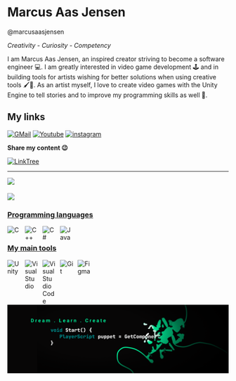 # Marcus Aas Jensen 
@marcusaasjensen

*Creativity - Curiosity - Competency*

I am Marcus Aas Jensen, an inspired creator striving to become a software engineer 💻. I am greatly interested in video game development 🕹️ and in building tools for artists wishing for better solutions when using creative tools 🖌️🎨. As an artist myself, I love to create video games with the Unity Engine to tell stories and to improve my programming skills as well 🌱.


## My links

<p> 
<a href="mailto: aasjensenm@gmail.com"><img alt="GMail" src="https://img.shields.io/badge/Gmail-D14836?style=for-the-badge&logo=gmail&logoColor=white"></a>
<a href="https://www.youtube.com/MarcusAasJensen_"><img alt="Youtube" src="https://img.shields.io/badge/YouTube-FF0000?style=for-the-badge&logo=youtube&logoColor=white"></a>
<a href="https://www.instagram.com/marcus_aasjensen/"><img alt="instagram" src="https://img.shields.io/badge/Instagram-E4405F?style=for-the-badge&logo=instagram&logoColor=white"></a>
<p>

**Share my content 😉**
<p>
  <a href="https://linktr.ee/marcus_a"><img alt="LinkTree" src="https://img.shields.io/badge/linktree-39E09B?style=for-the-badge&logo=linktree&logoColor=white"</a>
</p>

---

<p align="left">
  <img height="190em" src="https://github-readme-stats-eight-theta.vercel.app/api?username=marcusaasjensen&layout=compact&langs_count=8&theme=gotham&count_private=true"/>
</p>
  
<p align="left">
<img align="center" src="https://github-readme-stats.vercel.app/api/top-langs/?username=marcusaasjensen&langs_count=8&theme=gotham&count_private=true">
</p>


### Programming languages

<p>
  <img alt="C" align= "left" width="30px" style="padding-right:10px;" src="https://cdn.jsdelivr.net/gh/devicons/devicon/icons/c/c-original.svg">
  <img alt="C++" align= "left" width="30px" style="padding-right:10px;" src="https://cdn.jsdelivr.net/gh/devicons/devicon/icons/cplusplus/cplusplus-original.svg">
  <img alt="C#" align= "left" width="30px" style="padding-right:10px;" src="https://cdn.jsdelivr.net/gh/devicons/devicon/icons/csharp/csharp-original.svg">
  <img alt="Java" align= "left" width="30px" style="padding-right:10px;" src="https://cdn.jsdelivr.net/gh/devicons/devicon/icons/java/java-original.svg">
</p>

<br/>

### My main tools
<p>
  <img alt="Unity" align= "left" width="30px" style="padding-right:10px;" src="https://cdn.jsdelivr.net/gh/devicons/devicon/icons/unity/unity-original.svg">
  <img alt="Visual Studio" align= "left" width="30px" style="padding-right:10px;" src="https://cdn.jsdelivr.net/gh/devicons/devicon/icons/visualstudio/visualstudio-plain.svg">
  <img alt="Visual Studio Code" align= "left" width="30px" style="padding-right:10px;" src="https://cdn.jsdelivr.net/gh/devicons/devicon/icons/vscode/vscode-original.svg">
  <img alt="Git" align= "left" width="30px" style="padding-right:10px;" src="https://cdn.jsdelivr.net/gh/devicons/devicon/icons/git/git-original.svg">
  <img alt="Figma" align= "left" width="30px" style="padding-right:10px;" src="https://cdn.jsdelivr.net/gh/devicons/devicon/icons/figma/figma-original.svg">
</p>

<br/>

#

![bannerend](./marcusaasjensen_youtube_banner_cropped.png)
